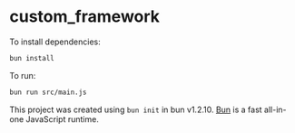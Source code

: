 # custom_framework

To install dependencies:

```bash
bun install
```

To run:

```bash
bun run src/main.js
```

This project was created using `bun init` in bun v1.2.10. [Bun](https://bun.sh) is a fast all-in-one JavaScript runtime.
